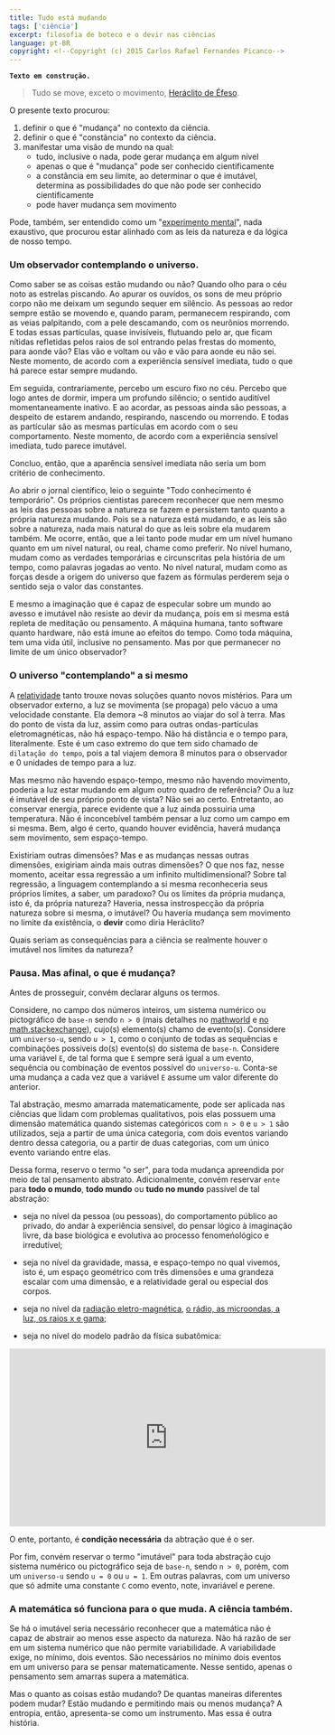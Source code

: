 ```yaml
---
title: Tudo está mudando
tags: ['ciência']
excerpt: filosofia de boteco e o devir nas ciências
language: pt-BR
copyright: <!--Copyright (c) 2015 Carlos Rafael Fernandes Picanco-->
---
```


**`Texto em construção.`**

> Tudo se move, exceto o movimento, [Heráclito de Éfeso](https://pt.wikipedia.org/wiki/Her%C3%A1clito).

O presente texto procurou:

1. definir o que é "mudança" no contexto da ciência.
1. definir o que é "constância" no contexto da ciência.
1. manifestar uma visão de mundo na qual:
    - tudo, inclusive o nada, pode gerar mudança em algum nível
    - apenas o que é "mudança" pode ser conhecido cientificamente
    - a constância em seu limite, ao determinar o que é imutável, determina as possibilidades do que não pode ser conhecido cientificamente
    - pode haver mudança sem movimento

Pode, também, ser entendido como um "[experimento mental](https://www.youtube.com/watch?v=M14ReHfPFUw)", nada exaustivo, que procurou estar alinhado com as leis da natureza e da lógica de nosso tempo.

### Um observador contemplando o universo.

Como saber se as coisas estão mudando ou não? Quando olho para o céu noto as estrelas piscando. Ao apurar os ouvidos, os sons de meu próprio corpo não me deixam um segundo sequer em silêncio. As pessoas ao redor sempre estão se movendo e, quando param, permanecem respirando, com as veias palpitando, com a pele descamando, com os neurônios morrendo. E todas essas partículas, quase invisíveis, flutuando pelo ar, que ficam nítidas refletidas pelos raios de sol entrando pelas frestas do momento, para aonde vão? Elas vão e voltam ou vão e vão para aonde eu não sei. Neste momento, de acordo com a experiência sensível imediata, tudo o que há parece estar sempre mudando.

Em seguida, contrariamente, percebo um escuro fixo no céu. Percebo que logo antes de dormir, impera um profundo silêncio; o sentido auditível momentaneamente inativo. E ao acordar, as pessoas ainda são pessoas, a despeito de estarem andando, respirando, nascendo ou morrendo. E todas as partícular são as mesmas partículas em acordo com o seu comportamento. Neste momento, de acordo com a experiência sensível imediata, tudo parece imutável.

Concluo, então, que a aparência sensível imediata não seria um bom critério de conhecimento.

Ao abrir o jornal científico, leio o seguinte "Todo conhecimento é temporário". Os próprios cientistas parecem reconhecer que nem mesmo as leis das pessoas sobre a natureza se fazem e persistem tanto quanto a própria natureza mudando. Pois se a natureza está mudando, e as leis são sobre a natureza, nada mais natural do que as leis sobre ela mudarem também. Me ocorre, então, que a lei tanto pode mudar em um nível humano quanto em um nível natural, ou real, chame como preferir. No nível humano, mudam como as verdades temporárias e circunscritas pela história de um tempo, como palavras jogadas ao vento. No nível natural, mudam como as forças desde a origem do universo que fazem as fórmulas perderem seja o sentido seja o valor das constantes.

E mesmo a imaginação que é capaz de especular sobre um mundo ao avesso e imutável não resiste ao devir da mudança, pois em si mesma está repleta de meditação ou pensamento. A máquina humana, tanto software quanto hardware, não está imune ao efeitos do tempo. Como toda máquina, tem uma vida útil, inclusive no pensamento. Mas por que permanecer no limite de um único observador?

### O universo "contemplando" a si mesmo

A [relatividade](https://www.youtube.com/watch?v=n2s1-RHuljo) tanto trouxe novas soluções quanto novos mistérios. Para um observador externo, a luz se movimenta (se propaga) pelo vácuo a uma velocidade constante. Ela demora ~8 minutos ao viajar do sol à terra. Mas do ponto de vista da luz, assim como para outras ondas-partículas eletromagnéticas, não há espaço-tempo. Não há distância e o tempo para, literalmente. Este é um caso extremo do que tem sido chamado de `dilatação do tempo`, pois a tal viajem demora 8 minutos para o observador e 0 unidades de tempo para a luz.

Mas mesmo não havendo espaço-tempo, mesmo não havendo movimento, poderia a luz estar mudando em algum outro quadro de referência? Ou a luz é imutável de seu próprio ponto de vista? Não sei ao certo. Entretanto, ao conservar energia, parece evidente que a luz ainda possuiria uma temperatura. Não é inconcebível também pensar a luz como um campo em si mesma. Bem, algo é certo, quando houver evidência, haverá mudança sem movimento, sem espaço-tempo. 

Existiriam outras dimensões? Mas e as mudanças nessas outras dimensões, exigiriam ainda mais outras dimensões? O que nos faz, nesse momento, aceitar essa regressão a um infinito multidimensional? Sobre tal regressão, a linguagem contemplando a si mesma reconheceria seus próprios limites, a saber, um paradoxo? Ou os limites da própria mudança, isto é, da própria natureza? Haveria, nessa instrospecção da própria natureza sobre si mesma, o imutável? Ou haveria mudança sem movimento no limite da existência, o **devir** como diria Heráclito?

Quais seriam as consequências para a ciência se realmente houver o imutável nos limites da natureza?

### Pausa. Mas afinal, o que é mudança?

Antes de prosseguir, convém declarar alguns os termos.

Considere, no campo dos números inteiros, um sistema numérico ou pictográfico de `base-n` sendo `n > 0` (mais detalhes no [mathworld]((http://mathworld.wolfram.com/Base.html)) e [no math.stackexchange](http://math.stackexchange.com/questions/371972/what-would-base-1-be)), cujo(s) elemento(s) chamo de evento(s). Considere um `universo-u`, sendo `u > 1`, como o conjunto de todas as sequências e combinações possíveis do(s) evento(s) do sistema de `base-n`. Considere uma variável `E`, de tal forma que `E` sempre será igual a um evento, sequência ou combinação de eventos possível do `universo-u`. Conta-se uma mudança a cada vez que a variável `E` assume um valor diferente do anterior. 

Tal abstração, mesmo amarrada matematicamente, pode ser aplicada nas ciências que lidam com problemas qualitativos, pois elas possuem uma dimensão matemática quando sistemas categóricos com `n > 0` e `u > 1` são utilizados, seja a partir de uma única categoria, com dois eventos variando dentro dessa categoria, ou a partir de duas categorias, com um único evento variando entre elas.

Dessa forma, reservo o termo "o ser", para toda mudança apreendida por meio de tal pensamento abstrato. Adicionalmente, convém reservar `ente` para **todo o mundo**, **todo mundo** ou **tudo no mundo** passível de tal abstração:

- seja no nível da pessoa (ou pessoas), do comportamento público ao privado, do andar à experiência sensível, do pensar lógico à imaginação livre, da base biológica e evolutiva ao processo fenomeńológico e irredutível;

- seja no nível da gravidade, massa, e espaço-tempo no qual vivemos, isto é, um espaço geométrico com três dimensões e uma grandeza escalar com uma dimensão, e a relatividade geral ou especial dos corpos.

- seja no nível da [radiação eletro-magnética](https://www.youtube.com/watch?v=lwfJPc-rSXw&list=PL09E558656CA5DF76), [o rádio, as microondas, a luz, os raios x e gama](https://www.youtube.com/watch?v=3qIHCudXcGA);

- seja no nível do modelo padrão da física subatômica:

<iframe width="560" height="315" src="https://www.youtube.com/embed/V0KjXsGRvoA" frameborder="0" allowfullscreen></iframe>

O ente, portanto, é **condição necessária** da abtração que é o ser.

Por fim, convém reservar o termo "imutável" para toda abstração cujo sistema numérico ou pictográfico seja de `base-n`, sendo `n > 0`, porém, com um `universo-u` sendo `u = 0` ou `u = 1`. Em outras palavras, com um universo que só admite uma constante `C` como evento, note, invariável e perene.

### A matemática só funciona para o que muda. A ciência também.

Se há o imutável seria necessário reconhecer que a matemática não é capaz de abstrair ao menos esse aspecto da natureza. Não há razão de ser em um sistema numérico que não permite variabilidade. A variabilidade exige, no mínimo, dois eventos. São necessários no mínimo dois eventos em um universo para se pensar matematicamente. Nesse sentido, apenas o pensamento sem amarras supera a matemática.

Mas o quanto as coisas estão mudando? De quantas maneiras diferentes podem mudar? Estão mudando e permitindo mais ou menos mudança? A entropia, então, apresenta-se como um instrumento. Mas essa é outra história.
